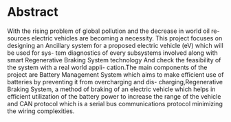 # Abstract
With the rising problem of global pollution and the decrease in world oil re- sources electric vehicles are becoming a necessity. This project focuses on designing an Ancillary system for a proposed electric vehicle (eV) which will be used for sys- tem diagnostics of every subsystems involved along with smart Regenerative Braking System technology And check the feasibility of the system with a real world appli- cation.The main components of the project are Battery Management System which aims to make efficient use of batteries by preventing it from overcharging and dis- charging,Regenerative Braking System, a method of braking of an electric vehicle which helps in efficient utilization of the battery power to increase the range of the vehicle and CAN protocol which is a serial bus communications protocol minimizing the wiring complexities.
